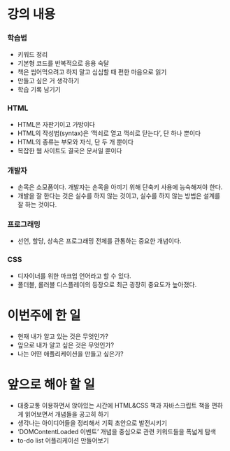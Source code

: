 ﻿# 강의 내용
### 학습법
- 키워드 정리
- 기본형 코드를 반복적으로 응용 숙달
- 책은 씹어먹으려고 하지 말고 심심할 때 편한 마음으로 읽기
- 만들고 싶은 거 생각하기
- 학습 기록 남기기

### HTML
- HTML은 자판기이고 가방이다
- HTML의 작성법(syntax)은 ‘꺽쇠로 열고 꺽쇠로 닫는다’, 단 하나 뿐이다
- HTML의 종류는 부모와 자식, 단 두 개 뿐이다
- 복잡한 웹 사이트도 결국은 문서일 뿐이다

### 개발자
- 손목은 소모품이다. 개발자는 손목을 아끼기 위해 단축키 사용에 능숙해져야 한다.
- 개발을 잘 한다는 것은 실수를 하지 않는 것이고, 실수를 하지 않는 방법은 설계를 잘 하는 것이다.

### 프로그래밍
- 선언, 할당, 상속은 프로그래밍 전체를 관통하는 중요한 개념이다.

### CSS
- 디자이너를 위한 마크업 언어라고 할 수 있다. 
- 폴더블, 롤러블 디스플레이의 등장으로 최근 굉장히 중요도가 높아졌다. 

# 이번주에 한 일
- 현재 내가 알고 있는 것은 무엇인가?
- 앞으로 내가 알고 싶은 것은 무엇인가?
- 나는 어떤 애플리케이션을 만들고 싶은가? 

# 앞으로 해야 할 일
- 대중교통 이용하면서 앉아있는 시간에 HTML&CSS 책과 자바스크립트 책을 편하게 읽어보면서 개념들을 공고히 하기
- 생각나는 아이디어들을 정리해서 기획 초안으로 발전시키기
- ‘DOMContentLoaded 이벤트’ 개념을 중심으로 관련 키워드들을 폭넓게 탐색
- to-do list 어플리케이션 만들어보기
